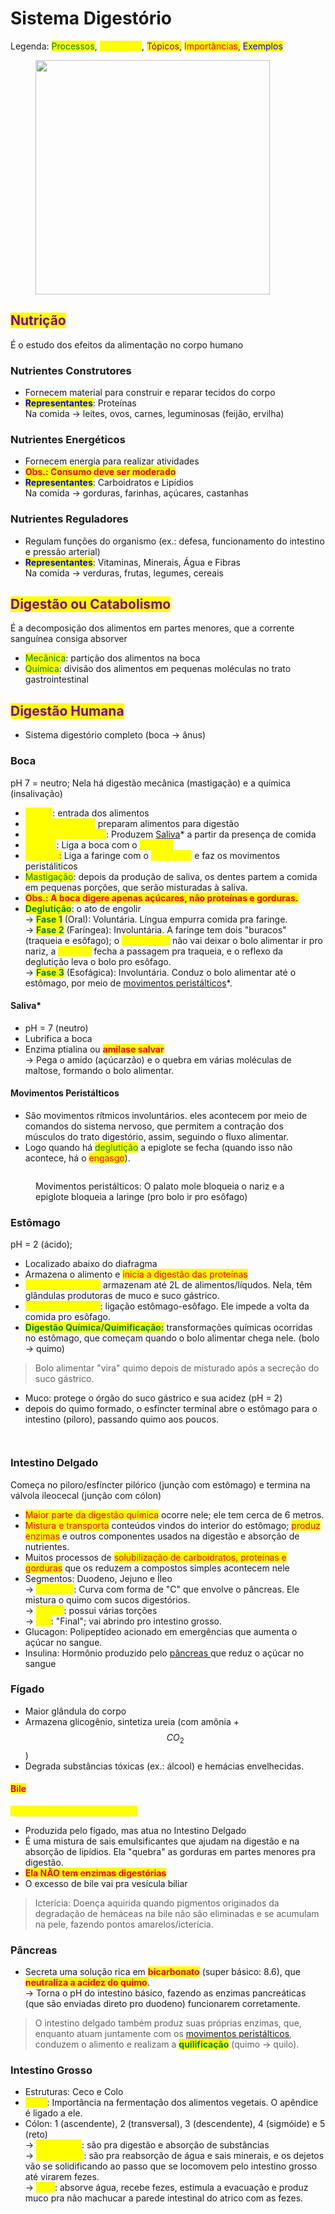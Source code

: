 # Sistema Digestório

Legenda: <mark style="color:green;">Processos</mark>, <mark style="color:yellow;">Estruturas</mark>, <mark style="color:purple;">Tópicos,</mark> <mark style="color:red;">Importâncias,</mark> <mark style="color:blue;">Exemplos</mark>

<figure><img src="../../.gitbook/assets/image (1) (1).png" alt="" width="375"><figcaption></figcaption></figure>

## <mark style="color:purple;">Nutrição</mark>

É o estudo dos efeitos da alimentação no corpo humano

### Nutrientes Construtores

* Fornecem material para construir e reparar tecidos do corpo
* <mark style="color:blue;">**Representantes**</mark>: Proteínas \
  Na comida -> leites, ovos, carnes, leguminosas (feijão, ervilha)

### Nutrientes Energéticos

* Fornecem energia para realizar atividades&#x20;
* <mark style="color:red;">**Obs.: Consumo deve ser moderado**</mark>
* <mark style="color:blue;">**Representantes**</mark>: Carboidratos e Lipídios\
  Na comida -> gorduras, farinhas, açúcares, castanhas

### Nutrientes Reguladores

* Regulam funções do organismo (ex.: defesa, funcionamento do intestino e pressão arterial)
* <mark style="color:blue;">**Representantes**</mark>: Vitaminas, Minerais, Água e Fibras \
  Na comida -> verduras, frutas, legumes, cereais

## <mark style="color:purple;">Digestão ou Catabolismo</mark>

É a decomposição dos alimentos em partes menores, que a corrente sanguínea consiga absorver

* <mark style="color:green;">Mecânica</mark>: partição dos alimentos na boca
* <mark style="color:green;">Química</mark>: divisão dos alimentos em pequenas moléculas no trato gastrointestinal

## <mark style="color:purple;">Digestão Humana</mark>

* Sistema digestório completo (boca -> ânus)

### Boca

pH 7 = neutro; Nela há digestão mecânica (mastigação) e a química (insalivação)

* <mark style="color:yellow;">Lábios</mark>: entrada dos alimentos
* <mark style="color:yellow;">Dentes + Língua:</mark> preparam alimentos para digestão
* <mark style="color:yellow;">Glândulas Salivares</mark>: Produzem [Saliva](sistema-digestorio.md#saliva)\* a partir da presença de comida
* <mark style="color:yellow;">Faringe</mark>: Liga a boca com o <mark style="color:yellow;">esôfago</mark>
* <mark style="color:yellow;">Esôfago</mark><mark style="color:red;">:</mark> Liga a faringe com o <mark style="color:yellow;">estômago</mark> e faz os movimentos peristáliticos
* <mark style="color:green;">Mastigação</mark>: depois da produção de saliva, os dentes partem a comida em pequenas porções, que serão misturadas à saliva.&#x20;
* <mark style="color:red;">**Obs.: A boca digere apenas açúcares, não proteínas e gorduras.**</mark>
* <mark style="color:green;">**Deglutição**</mark>: o ato de engolir \
  \-> <mark style="color:green;">**Fase 1**</mark> (Oral): Voluntária. Língua empurra comida pra faringe. \
  \-> <mark style="color:green;">**Fase 2**</mark> (Faríngea): Involuntária. A faringe tem dois "buracos" (traqueia e esôfago); o <mark style="color:yellow;">palato mole</mark> não vai deixar o bolo alimentar ir pro nariz, a <mark style="color:yellow;">epiglote</mark> fecha a passagem pra traqueia, e o reflexo da deglutição leva o bolo pro esôfago. \
  \-> <mark style="color:green;">**Fase 3**</mark> (Esofágica): Involuntária. Conduz o bolo alimentar até o estômago, por meio de [movimentos peristálticos](sistema-digestorio.md#movimentos-peristalticos)\*.&#x20;

#### Saliva\*

* pH = 7 (neutro)
* Lubrifica a boca
* Enzima ptialina ou <mark style="color:red;">**amilase salvar**</mark> \
  \-> Pega o amido (açúcarzão) e o quebra em várias moléculas de maltose, formando o bolo alimentar.

#### Movimentos Peristálticos

* São movimentos rítmicos involuntários. eles acontecem por meio de comandos do sistema nervoso, que permitem a contração dos músculos do trato digestório, assim, seguindo o fluxo alimentar.
* Logo quando há <mark style="color:green;">deglutição</mark> a epiglote se fecha (quando isso não acontece, há o <mark style="color:red;">engasgo</mark>).

<figure><img src="../../.gitbook/assets/image (2).png" alt=""><figcaption><p>Movimentos peristálticos: O palato mole bloqueia o nariz e a epiglote bloqueia a laringe (pro bolo ir pro esôfago)</p></figcaption></figure>

### Estômago

pH = 2 (ácido);&#x20;

* Localizado abaixo do diafragma
* Armazena o alimento e <mark style="color:red;">inicia a digestão das proteínas</mark>
* <mark style="color:yellow;">Paredes elásticas:</mark> armazenam até 2L de alimentos/líqudos. Nela, têm glândulas produtoras de muco e suco gástrico.&#x20;
* <mark style="color:yellow;">Esfíncter cardíaco</mark>: ligação estômago-esôfago. Ele impede a volta da comida pro esôfago.
* <mark style="color:green;">**Digestão Química/Quimificação:**</mark> transformações químicas ocorridas no estômago, que começam quando o bolo alimentar chega nele. (bolo -> quimo)

> Bolo alimentar "vira" quimo depois de misturado após a secreção do suco gástrico.

* Muco: protege o órgão do suco gástrico e sua acidez (pH = 2)
* depois do quimo formado, o esfíncter terminal abre o estômago para o intestino (piloro), passando quimo aos poucos.

<div>

<figure><img src="../../.gitbook/assets/image (19).png" alt=""><figcaption></figcaption></figure>

 

<figure><img src="../../.gitbook/assets/image (20).png" alt=""><figcaption></figcaption></figure>

</div>

### Intestino Delgado

Começa no piloro/esfíncter pilórico (junção com estômago) e termina na válvola ileocecal (junção com cólon)

* <mark style="color:red;">Maior parte da digestão química</mark> ocorre nele; ele tem cerca de 6 metros.
* <mark style="color:red;">Mistura e transporta</mark> conteúdos vindos do interior do estômago; <mark style="color:red;">produz enzimas</mark> e outros componentes usados na digestão e absorção de nutrientes.
* Muitos processos de <mark style="color:red;">solubilização de carboidratos, proteínas e gorduras</mark> que os reduzem a compostos simples acontecem nele
* Segmentos: Duodeno, Jejuno e Íleo \
  \-> <mark style="color:yellow;">Duodeno</mark>: Curva com forma de "C" que envolve o pâncreas. Ele mistura o quimo com sucos digestórios. \
  \-> <mark style="color:yellow;">Jejuno</mark>: possui várias torções \
  \-> <mark style="color:yellow;">Íleo</mark>: "Final"; vai abrindo pro intestino grosso.
* Glucagon: Polipeptídeo acionado em emergências que aumenta o açúcar no sangue.
* Insulina: Hormônio produzido pelo [pâncreas ](sistema-digestorio.md#pancreas)que reduz o açúcar no sangue

### Fígado

* Maior glândula do corpo
* Armazena glicogênio, sintetiza ureia (com amônia +  $$CO_2$$)
* Degrada substâncias tóxicas (ex.: álcool) e hemácias envelhecidas.

#### <mark style="color:red;">Bile</mark>

<mark style="color:yellow;">**"DETERGENTE DE GORDURA"**</mark>

* Produzida pelo fígado, mas atua no Intestino Delgado
* É uma mistura de sais emulsificantes que ajudam na digestão e na absorção de lipídios. Ela "quebra" as gorduras em partes menores pra digestão.
* <mark style="color:red;">**Ela NÃO tem enzimas digestórias**</mark>&#x20;
* O excesso de bile vai pra vesícula biliar

> Icterícia: Doença aquirida quando pigmentos originados da degradação de hemáceas na bile não são eliminadas e se acumulam na pele, fazendo pontos amarelos/icterícia.

### Pâncreas&#x20;

* Secreta uma solução rica em <mark style="color:red;">**bicarbonato**</mark> (super básico: 8.6), que <mark style="color:red;">**neutraliza a acidez do quimo**</mark>. \
  \-> Torna o pH do intestino básico, fazendo as enzimas pancreáticas (que são enviadas direto pro duodeno) funcionarem corretamente.

> O intestino delgado também produz suas próprias enzimas, que, enquanto atuam juntamente com os [movimentos peristálticos](sistema-digestorio.md#movimentos-peristalticos), conduzem o alimento e realizam a <mark style="color:green;">**quilificação**</mark> (quimo -> quilo).

### Intestino Grosso

* Estruturas: Ceco e Colo
* <mark style="color:yellow;">Ceco</mark>: Importância na fermentação dos alimentos vegetais. O apêndice é ligado a ele.
* Cólon: 1 (ascendente), 2 (transversal), 3 (descendente), 4 (sigmóide) e 5 (reto) \
  \-> <mark style="color:yellow;">Cólon 1 e 2</mark>: são pra digestão e absorção de substâncias \
  \-> <mark style="color:yellow;">Cólon 3 e 4</mark>: são pra reabsorção de água e sais minerais, e os dejetos vão se solidificando ao passo que se locomovem pelo intestino grosso até virarem fezes. \
  \-> <mark style="color:yellow;">Reto</mark>: absorve água, recebe fezes, estimula a evacuação e produz muco pra não machucar a parede intestinal do atrico com as fezes.



